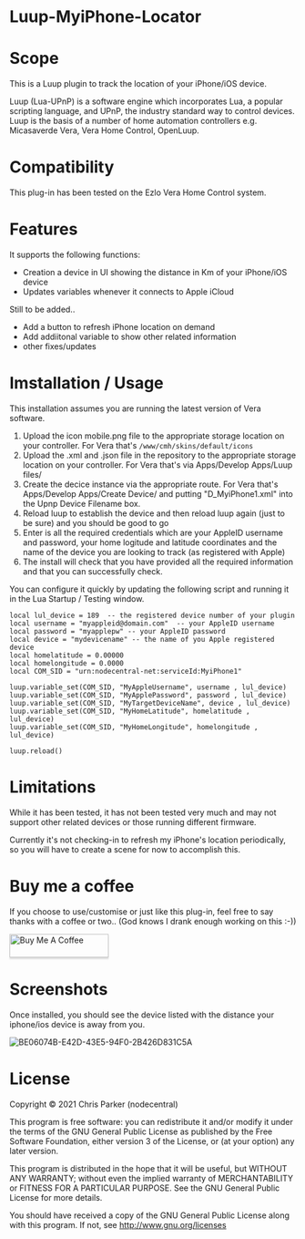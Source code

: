 # Luup-MyiPhone-Locator

# Scope

This is a Luup plugin to track the location of your iPhone/iOS device.

Luup (Lua-UPnP) is a software engine which incorporates Lua, a popular scripting language, and UPnP, the industry standard way to control devices. Luup is the basis of a number of home automation controllers e.g. Micasaverde Vera, Vera Home Control, OpenLuup.

# Compatibility

This plug-in has been tested on the Ezlo Vera Home Control system.

# Features

It supports the following functions:

* Creation a device in UI showing the distance in Km of your iPhone/iOS device
* Updates variables whenever it connects to Apple iCloud

Still to be added..

* Add a button to refresh iPhone location on demand
* Add addiitonal variable to show other related information
* other fixes/updates

# Imstallation / Usage

This installation assumes you are running the latest version of Vera software.

1. Upload the icon mobile.png file to the appropriate storage location on your controller. For Vera that's `/www/cmh/skins/default/icons`
2. Upload the .xml and .json file in the repository to the appropriate storage location on your controller. For Vera that's via Apps/Develop Apps/Luup files/
3. Create the decice instance via the appropriate route. For Vera that's Apps/Develop Apps/Create Device/ and putting "D_MyiPhone1.xml" into the Upnp Device Filename box. 
4. Reload luup to establish the device and then reload luup again (just to be sure) and you should be good to go
5. Enter is all the required credentials which are your AppleID username and password, your home logitude and latitude coordinates and the name of the device you are looking to track (as registered with Apple)
6. The install will check that you have provided all the required information and that you can successfully check.

You can configure it quickly by updating the following script and running it in the Lua Startup / Testing window.
````
local lul_device = 189  -- the registered device number of your plugin
local username = "myappleid@domain.com"  -- your AppleID username
local password = "myapplepw" -- your AppleID password
local device = "mydevicename" -- the name of you Apple registered device
local homelatitude = 0.00000
local homelongitude = 0.0000
local COM_SID = "urn:nodecentral-net:serviceId:MyiPhone1"

luup.variable_set(COM_SID, "MyAppleUsername", username , lul_device)
luup.variable_set(COM_SID, "MyApplePassword", password , lul_device)
luup.variable_set(COM_SID, "MyTargetDeviceName", device , lul_device)
luup.variable_set(COM_SID, "MyHomeLatitude", homelatitude , lul_device)
luup.variable_set(COM_SID, "MyHomeLongitude", homelongitude , lul_device) 

luup.reload()
````

# Limitations

While it has been tested, it has not been tested very much and may not support other related devices or those running different firmware.

Currently it's not checking-in to refresh my iPhone's location periodically, so you will have to create a scene for now to accomplish this.

# Buy me a coffee

If you choose to use/customise or just like this plug-in, feel free to say thanks with a coffee or two.. 
(God knows I drank enough working on this :-)) 

<a href="https://www.paypal.me/nodezero" target="_blank"><img src="https://www.buymeacoffee.com/assets/img/custom_images/orange_img.png" alt="Buy Me A Coffee" style="height: 41px !important;width: 174px !important;box-shadow: 0px 3px 2px 0px rgba(190, 190, 190, 0.5) !important;-webkit-box-shadow: 0px 3px 2px 0px rgba(190, 190, 190, 0.5) !important;" ></a>

# Screenshots

Once installed, you should see the device listed with the distance your iphone/ios device is away from you.

![BE06074B-E42D-43E5-94F0-2B426D831C5A](https://user-images.githubusercontent.com/4349292/149583617-8e7e6651-24b8-4a61-a7b6-8bcc0fe54be4.jpeg)

# License

Copyright © 2021 Chris Parker (nodecentral)

This program is free software: you can redistribute it and/or modify it under the terms of the GNU General Public License as published by the Free Software Foundation, either version 3 of the License, or (at your option) any later version.

This program is distributed in the hope that it will be useful, but WITHOUT ANY WARRANTY; without even the implied warranty of MERCHANTABILITY or FITNESS FOR A PARTICULAR PURPOSE. See the GNU General Public License for more details.

You should have received a copy of the GNU General Public License along with this program. If not, see http://www.gnu.org/licenses
